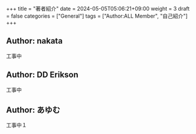 +++
title = "著者紹介"
date = 2024-05-05T05:06:21+09:00
weight = 3
draft = false
categories = ["General"]
tags = ["Author:ALL Member", "自己紹介"]
+++

## Author: nakata

工事中

## Author: DD Erikson

工事中

## Author: あゆむ

工事中１
